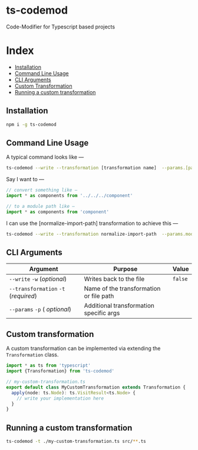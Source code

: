 # ts-codemod

Code-Modifier for Typescript based projects

# Index

- [Installation](#installation)
- [Command Line Usage](#command-line-usage)
- [CLI Arguments](#cli-arguments)
- [Custom Transformation](#custom-transformation)
- [Running a custom transformation](#running-a-custom-transformation)

## Installation

```bash
npm i -g ts-codemod
```

## Command Line Usage

A typical command looks like —

```bash
ts-codemod --write --transformation [transformation name]  --params.[param name] [param value] [glob pattern]
```

Say I want to —

```ts
// convert something like —
import * as components from '../../../component'

// to a module path like —
import * as components from 'component'
```

I can use the [normalize-import-path] transformation to achieve this —

```bash
ts-codemod --write --transformation normalize-import-path  --params.moduleName=component src/**/*.ts
```

## CLI Arguments

| **Argument**                         | **Purpose**                             | **Value** |
| ------------------------------------ | --------------------------------------- | --------- |
| `--write` `-w` (_optional_)          | Writes back to the file                 | `false`   |
| `--transformation` `-t` (_required_) | Name of the transformation or file path |           |
| `--params` `-p` ( _optional_)        | Additional transformation specific args |           |

## Custom transformation

A custom transformation can be implemented via extending the `Transformation` class.

```ts
import * as ts from 'typescript'
import {Transformation} from 'ts-codemod'

// my-custom-transformation.ts
export default class MyCustomTransformation extends Transformation {
  apply(node: ts.Node): ts.VisitResult<ts.Node> {
    // write your implementation here
  }
}
```

## Running a custom transformation

```bash
ts-codemod -t ./my-custom-transformation.ts src/**.ts
```
